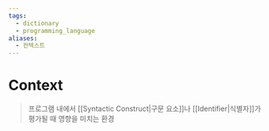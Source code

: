 ```yaml
---
tags:
  - dictionary
  - programming_language
aliases:
  - 컨텍스트
---
```

# Context
> 프로그램 내에서 [[Syntactic Construct|구문 요소]]나 [[Identifier|식별자]]가 평가될 때 영향을 미치는 환경 
